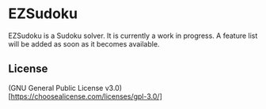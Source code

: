 # EZSudoku
EZSudoku is a Sudoku solver. It is currently a work in progress. A feature list will be added as soon as it becomes available.
## License
(GNU General Public License v3.0)[https://choosealicense.com/licenses/gpl-3.0/]